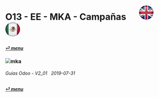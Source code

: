 # O13 - EE - MKA - Campañas &nbsp;&nbsp;&nbsp;&nbsp; [![en-uk](/doc/img/en-uk_flag_button_small.png)](/en-uk/o13/ee/mka/en-uk-o13-ee-mka-marketing-automation-guides.md) [ ![es-mx](/doc/img/es-mx_flag_button_small.png)](/es-mx/o13/ee/mka/es-mx-o13-ee-mka-marketing-automation-guides.md)
#### [_&#x23CE; menu_](/es-mx/o13/ee/es-mx-o13-ee-guides-menu.md)  
### ![mka](/doc/img/marketing-automation.png)
	
###### Guías Odoo - V2_01 &nbsp; 2019-07-31  
**[_&#x23CE; menu_](/es-mx/o13/ee/es-mx-o13-ee-guides-menu.md)**  
